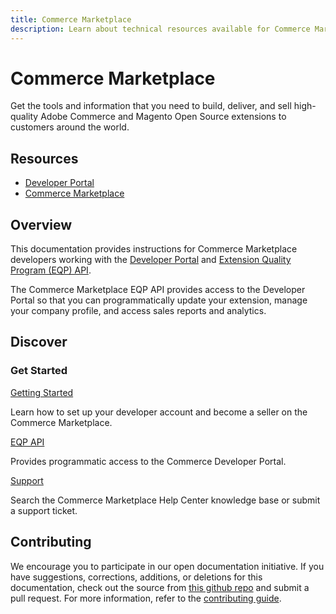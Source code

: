 ```yaml
---
title: Commerce Marketplace
description: Learn about technical resources available for Commerce Marketplace developers.
---
```


<Hero slots="heading, text"/>

# Commerce Marketplace

Get the tools and information that you need to build, deliver, and sell high-quality Adobe Commerce and Magento Open Source extensions to customers around the world.

<Resources slots="heading, links"/>

## Resources

-  [Developer Portal](https://commercedeveloper.adobe.com/)
-  [Commerce Marketplace](https://commercemarketplace.adobe.com/)

## Overview

This documentation provides instructions for Commerce Marketplace developers working with the [Developer Portal](https://commercedeveloper.adobe.com/) and [Extension Quality Program (EQP) API](guides/eqp/v1/).

The Commerce Marketplace EQP API provides access to the Developer Portal so that you can programmatically update your extension, manage your company profile, and access sales reports and analytics.

## Discover

<DiscoverBlock slots="heading, link, text"/>

### Get Started

[Getting Started](/guides/sellers/)

Learn how to set up your developer account and become a seller on the Commerce Marketplace.

<DiscoverBlock slots="link, text"/>

[EQP API](guides/eqp/v1/)

Provides programmatic access to the Commerce Developer Portal.

<DiscoverBlock slots="link, text"/>

[Support](https://commercemarketplace-support.adobe.com/hc/en-us)

Search the Commerce Marketplace Help Center knowledge base or submit a support ticket.

## Contributing

We encourage you to participate in our open documentation initiative. If you have suggestions, corrections, additions, or deletions for this documentation, check out the source from [this github repo](https://github.com/AdobeDocs/commerce-marketplace) and submit a pull request. For more information, refer to the [contributing guide](https://github.com/AdobeDocs/commerce-marketplace/blob/main/.github/CONTRIBUTING.md).
